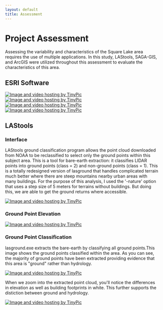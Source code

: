 ```yaml
---
layout: default
title: Assessment
---
```

# Project Assessment

Assessing the variability and characteristics of the Square Lake area requires the use of multiple applications. In this study, LAStools, SAGA-GIS, and ArcGIS were utilized throughout this assessment to evaluate the characteristics of this area.

## ESRI Software


<a href="http://tinypic.com?ref=md145u" target="_blank"><img src="http://i67.tinypic.com/md145u.jpg" border="0" alt="Image and video hosting by TinyPic"></a> <a href="http://tinypic.com?ref=acppar" target="_blank"><img src="http://i63.tinypic.com/acppar.jpg" border="0" alt="Image and video hosting by TinyPic"></a> <a href="http://tinypic.com?ref=21ay2yo" target="_blank"><img src="http://i65.tinypic.com/21ay2yo.jpg" border="0" alt="Image and video hosting by TinyPic"></a> <a href="http://tinypic.com?ref=4lspw0" target="_blank"><img src="http://i67.tinypic.com/4lspw0.jpg" border="0" alt="Image and video hosting by TinyPic"></a>

## LAStools

### Interface

LAStools ground classification program allows the point cloud downloaded from NOAA to be reclassified to select only the ground points within this subject area. This is a tool for bare-earth extraction: it classifies LIDAR points into ground points (class = 2) and non-ground points (class = 1). This is a totally redesigned version of lasground that handles complicated terrain much better where there are steep mountains nearby urban areas with many buildings. For the purpose of this analysis, I used the '-nature' option that uses a step size of 5 meters for terrains without buildings. But doing this, we are able to get the ground returns where accessible.

<a href="http://tinypic.com?ref=wlq8t5" target="_blank"><img src="http://i68.tinypic.com/wlq8t5.jpg" border="0" alt="Image and video hosting by TinyPic"></a>

### Ground Point Elevation


<a href="http://tinypic.com?ref=34gn1ud" target="_blank"><img src="http://i64.tinypic.com/34gn1ud.jpg" border="0" alt="Image and video hosting by TinyPic"></a>


### Ground Point Classification

lasground.exe extracts the bare-earth by classifying all ground points.This image shows the ground points classified within the area. As you can see, the majority of ground points have been extracted providing evidence that this area is "ground" rather than hydrology.

<a href="http://tinypic.com?ref=eas6md" target="_blank"><img src="http://i64.tinypic.com/eas6md.jpg" border="0" alt="Image and video hosting by TinyPic"></a>

When we zoom into the extracted point cloud, you'll notice the differences in elevation as well as building footprints in white. This further supports the distiction between ground and hydrology.

<a href="http://tinypic.com?ref=t6p9tw" target="_blank"><img src="http://i66.tinypic.com/t6p9tw.jpg" border="0" alt="Image and video hosting by TinyPic"></a>










<body class="theme-base-0d"></body>
